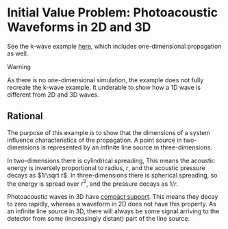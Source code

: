 # Initial Value Problem: Photoacoustic Waveforms in 2D and 3D

See the k-wave example [here](http://www.k-wave.org/documentation/example_ivp_photoacoustic_waveforms.php), which includes one-dimensional propagation as well. 

> [!WARNING]  
> As there is no one-dimensional simulation, the example does not fully recreate the k-wave example. It underable to show how a 1D wave is different from 2D and 3D waves.

## Rational

The purpose of this example is to show that the dimensions of a system influence characteristics of the propagation. A point source in two-dimensions is represented by an infinite line source in three-dimensions. 

In two-dimensions there is cylindrical spreading, This means the acoustic energy is inversely proportional to radius, $r$, and the acoustic pressure decays as $1/\sqrt r$. In three-dimensions there is spherical spreading, so the energy is spread over $r^2$, and the pressure decays as ${1/r}$.

Photoacoustic waves in 3D have [compact support](https://en.wikipedia.org/wiki/Support_(mathematics)#Compact_support). This means they decay to zero rapidly, whereas a waveform in 2D does not have this property. As an infinite line source in 3D, there will always be some signal arriving to the detector from some (increasingly distant) part of the line source.
